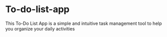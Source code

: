 # To-do-list-app
This To-Do List App is a simple and intuitive task management tool to help you organize your daily activities
